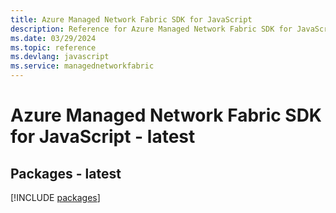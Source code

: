 ```yaml
---
title: Azure Managed Network Fabric SDK for JavaScript
description: Reference for Azure Managed Network Fabric SDK for JavaScript
ms.date: 03/29/2024
ms.topic: reference
ms.devlang: javascript
ms.service: managednetworkfabric
---
```

# Azure Managed Network Fabric SDK for JavaScript - latest
## Packages - latest
[!INCLUDE [packages](managed-network-fabric-index.md)]
